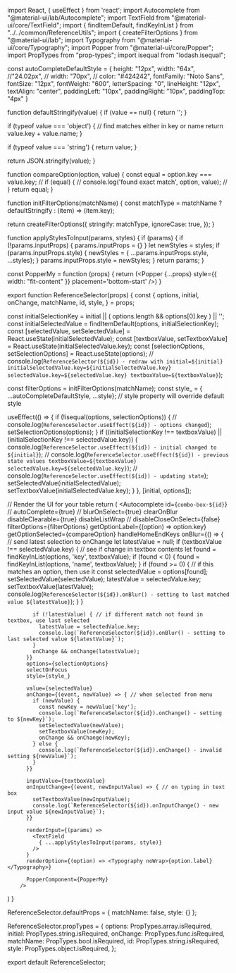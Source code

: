 import React, { useEffect } from 'react';
import Autocomplete from "@material-ui/lab/Autocomplete";
import TextField from "@material-ui/core/TextField";
import { findItemDefault, findKeyInList } from "../../common/ReferenceUtils";
import { createFilterOptions } from "@material-ui/lab";
import Typography from "@material-ui/core/Typography";
import Popper from "@material-ui/core/Popper";
import PropTypes from "prop-types";
import isequal from "lodash.isequal";

const autoCompleteDefaultStyle = {
  height: "12px",
  width: "64x", //"24.02px",
  // width: "70px",
  // color: "#424242",
  fontFamily: "Noto Sans",
  fontSize: "12px",
  fontWeight: "600",
  letterSpacing: "0",
  lineHeight: "12px",
  textAlign: "center",
  paddingLeft: "10px",
  paddingRight: "10px",
  paddingTop: "4px"
}

function defaultStringify(value) {
  if (value == null) {
    return '';
  }

  if (typeof value === 'object') { // find matches either in key or name
    return value.key + value.name;
  }

  if (typeof value === 'string') {
    return value;
  }

  return JSON.stringify(value);
}

function compareOption(option, value) {
  const equal = option.key === value.key;
  // if (equal) {
  //   console.log('found exact match', option, value);
  // }
  return equal;
}

function initFilterOptions(matchName) {
  const matchType = matchName ? defaultStringify : (item) => (item.key);

  return createFilterOptions({
    stringify: matchType,
    ignoreCase: true,
  });
}

function applyStylesToInput(params, styles) {
  if (params) {
    if (!params.inputProps) {
      params.inputProps = {}
    }
    let newStyles = styles;
    if (params.inputProps.style) {
      newStyles = { ...params.inputProps.style, ...styles};
    }
    params.inputProps.style = newStyles;
  }
  return params;
}

const PopperMy = function (props) {
  return (<Popper {...props} style={{ width: "fit-content" }} placement='bottom-start' />)
}

export function ReferenceSelector(props) {
  const {
    options,
    initial,
    onChange,
    matchName,
    id,
    style,
  } = props;

  const initialSelectionKey = initial || ( options.length && options[0].key ) || '';
  const initialSelectedValue = findItemDefault(options, initialSelectionKey);
  const [selectedValue, setSelectedValue] = React.useState(initialSelectedValue);
  const [textboxValue, setTextboxValue] = React.useState(initialSelectedValue.key);
  const [selectionOptions, setSelectionOptions] = React.useState(options);
  // console.log(`ReferenceSelector(${id}) - redraw with initial=${initial} initialSelectedValue.key=${initialSelectedValue.key} selectedValue.key=${selectedValue.key} textboxValue=${textboxValue}`);

  const filterOptions = initFilterOptions(matchName);
  const style_ = { ...autoCompleteDefaultStyle, ...style}; // style property will override default style

  useEffect(() => {
    if (!isequal(options, selectionOptions)) {
      // console.log(`ReferenceSelector.useEffect(${id}) - options changed`);
      setSelectionOptions(options);
    }
    if ((initialSelectionKey !== textboxValue) || (initialSelectionKey !== selectedValue.key)) {
      console.log(`ReferenceSelector.useEffect(${id}) - initial changed to ${initial}`);
      // console.log(`ReferenceSelector.useEffect(${id}) - previous state values textboxValue=${textboxValue} selectedValue.key=${selectedValue.key}`);
      // console.log(`ReferenceSelector.useEffect(${id}) - updating state`);
      setSelectedValue(initialSelectedValue);
      setTextboxValue(initialSelectedValue.key);
    }
  }, [initial, options]);

  // Render the UI for your table
  return (
        <Autocomplete
          id={`combo-box-${id}`}
          // autoComplete={true}
          // blurOnSelect={true}
          clearOnBlur
          disableClearable={true}
          disableListWrap
          // disableCloseOnSelect={false}
          filterOptions={filterOptions}
          getOptionLabel={(option) => option.key}
          getOptionSelected={compareOption}
          handleHomeEndKeys
          onBlur={() => { // send latest selection to onChange
            let latestValue = null;
            if (textboxValue !== selectedValue.key) { // see if change in textbox contents
              let found = findKeyInList(options, 'key', textboxValue);
              if (found < 0) {
                found = findKeyInList(options, 'name', textboxValue);
              }
              if (found >= 0) { // if this matches an option, then use it
                const selectedValue = options[found];
                setSelectedValue(selectedValue);
                latestValue = selectedValue.key;
                setTextboxValue(latestValue);
                console.log(`ReferenceSelector(${id}).onBlur() - setting to last matched value ${latestValue}`);
              }
            }

            if (!latestValue) { // if different match not found in textbox, use last selected
              latestValue = selectedValue.key;
              console.log(`ReferenceSelector(${id}).onBlur() - setting to last selected value ${latestValue}`);
            }
            onChange && onChange(latestValue);
          }}
          options={selectionOptions}
          selectOnFocus
          style={style_}

          value={selectedValue}
          onChange={(event, newValue) => { // when selected from menu
            if (newValue) {
              const newKey = newValue['key'];
              console.log(`ReferenceSelector(${id}).onChange() - setting to ${newKey}`);
              setSelectedValue(newValue);
              setTextboxValue(newKey);
              onChange && onChange(newKey);
            } else {
              console.log(`ReferenceSelector(${id}).onChange() - invalid setting ${newValue}`);
            }
          }}

          inputValue={textboxValue}
          onInputChange={(event, newInputValue) => { // on typing in text box
            setTextboxValue(newInputValue);
            console.log(`ReferenceSelector(${id}).onInputChange() - new input value ${newInputValue}`);
          }}

          renderInput={(params) =>
            <TextField
              { ...applyStylesToInput(params, style)}
            />
          }
          renderOption={(option) => <Typography noWrap>{option.label}</Typography>}

          PopperComponent={PopperMy}
        />
  )
}

ReferenceSelector.defaultProps = {
  matchName: false,
  style: {}
};

ReferenceSelector.propTypes = {
  options: PropTypes.array.isRequired,
  initial: PropTypes.string.isRequired,
  onChange: PropTypes.func.isRequired,
  matchName: PropTypes.bool.isRequired,
  id: PropTypes.string.isRequired,
  style: PropTypes.object.isRequired,
};

export default ReferenceSelector;
